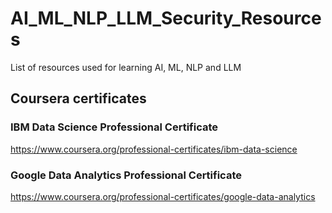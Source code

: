 # AI_ML_NLP_LLM_Security_Resources
List of resources used for learning AI, ML, NLP and LLM


## Coursera certificates
### IBM Data Science Professional Certificate
https://www.coursera.org/professional-certificates/ibm-data-science

### Google Data Analytics Professional Certificate
https://www.coursera.org/professional-certificates/google-data-analytics
